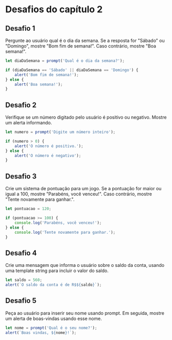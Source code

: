 # Desafios do capítulo 2

## Desafio 1
Pergunte ao usuário qual é o dia da semana. Se a resposta for "Sábado" ou "Domingo", mostre "Bom fim de semana!". Caso contrário, mostre "Boa semana!".

```Javascript
let diaDaSemana = prompt('Qual é o dia da semana?');

if (diaDaSemana == 'Sábado' || diaDaSemana == 'Domingo') {
    alert('Bom fim de semana!');
} else {
    alert('Boa semana!');
}
```

## Desafio 2
Verifique se um número digitado pelo usuário é positivo ou negativo. Mostre um alerta informando.

```Javascript
let numero = prompt('Digite um número inteiro');

if (numero > 0) {
    alert('O número é positivo.');
} else {
    alert('O número é negativo');
}
```

## Desafio 3
Crie um sistema de pontuação para um jogo. Se a pontuação for maior ou igual a 100, mostre "Parabéns, você venceu!". Caso contrário, mostre "Tente novamente para ganhar.".

```Javascript
let pontuacao = 120;

if (pontuacao >= 100) {
    console.log('Parabéns, você venceu!');
} else {
    console.log('Tente novamente para ganhar.');
}
```

## Desafio 4
Crie uma mensagem que informa o usuário sobre o saldo da conta, usando uma template string para incluir o valor do saldo.

```Javascript
let saldo = 560;
alert(`O saldo da conta é de R$${saldo}`);
```

## Desafio 5
Peça ao usuário para inserir seu nome usando prompt. Em seguida, mostre um alerta de boas-vindas usando esse nome.

```Javascript
let nome = prompt('Qual é o seu nome?');
alert(`Boas vindas, ${nome}!`);
```